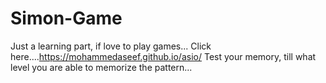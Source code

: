 # Simon-Game

Just a learning part, if love to play games...
Click here....https://mohammedaseef.github.io/asio/
Test your memory, till what level you are able to memorize the pattern...
